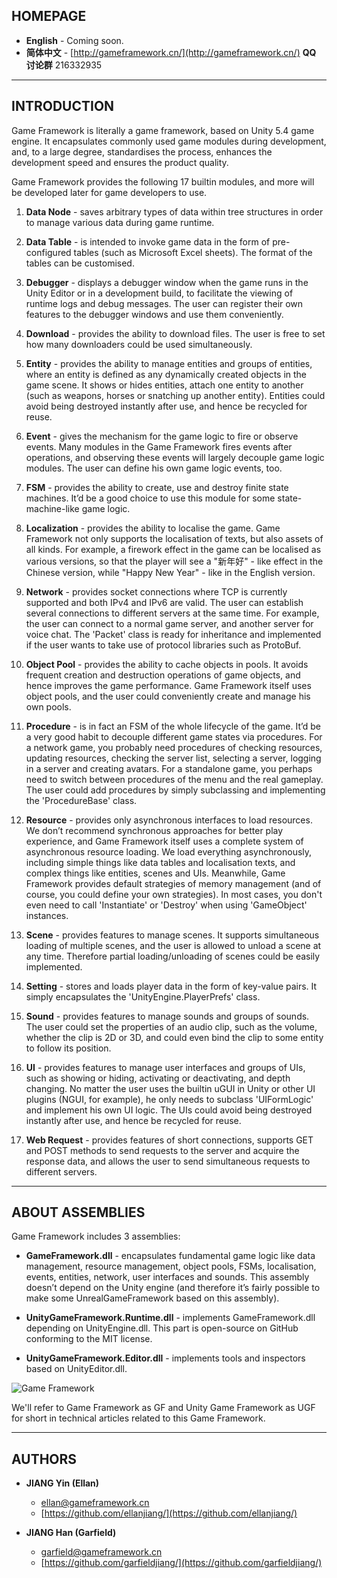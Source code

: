 ## HOMEPAGE

- **English** - Coming soon.
- **简体中文** - [http://gameframework.cn/](http://gameframework.cn/) **QQ 讨论群** 216332935

---

## INTRODUCTION

Game Framework is literally a game framework, based on Unity 5.4 game engine. It encapsulates commonly used game modules during development, and, to a large degree, standardises the process, enhances the development speed and ensures the product quality.

Game Framework provides the following 17 builtin modules, and more will be developed later for game developers to use.

1. **Data Node** - saves arbitrary types of data within tree structures in order to manage various data during game runtime.

2. **Data Table** - is intended to invoke game data in the form of pre-configured tables (such as Microsoft Excel sheets). The format of the tables can be customised.

3. **Debugger** - displays a debugger window when the game runs in the Unity Editor or in a development build, to facilitate the viewing of runtime logs and debug messages. The user can register their own features to the debugger windows and use them conveniently.

4. **Download** - provides the ability to download files. The user is free to set how many downloaders could be used simultaneously.

5. **Entity** - provides the ability to manage entities and groups of entities, where an entity is defined as any dynamically created objects in the game scene. It shows or hides entities, attach one entity to another (such as weapons, horses or snatching up another entity). Entities could avoid being destroyed instantly after use, and hence be recycled for reuse.

6. **Event** - gives the mechanism for the game logic to fire or observe events. Many modules in the Game Framework fires events after operations, and observing these events will largely decouple game logic modules. The user can define his own game logic events, too.

7. **FSM** - provides the ability to create, use and destroy finite state machines. It’d be a good choice to use this module for some state-machine-like game logic.

8. **Localization** - provides the ability to localise the game. Game Framework not only supports the localisation of texts, but also assets of all kinds. For example, a firework effect in the game can be localised as various versions, so that the player will see a "新年好" - like effect in the Chinese version, while "Happy New Year" - like in the English version.

9. **Network** - provides socket connections where TCP is currently supported and both IPv4 and IPv6 are valid. The user can establish several connections to different servers at the same time. For example, the user can connect to a normal game server, and another server for voice chat. The 'Packet' class is ready for inheritance and implemented if the user wants to take use of protocol libraries such as ProtoBuf.

10. **Object Pool** - provides the ability to cache objects in pools. It avoids frequent creation and destruction operations of game objects, and hence improves the game performance. Game Framework itself uses object pools, and the user could conveniently create and manage his own pools.

11. **Procedure** - is in fact an FSM of the whole lifecycle of the game. It’d be a very good habit to decouple different game states via procedures. For a network game, you probably need procedures of checking resources, updating resources, checking the server list, selecting a server, logging in a server and creating avatars. For a standalone game, you perhaps need to switch between procedures of the menu and the real gameplay. The user could add procedures by simply subclassing and implementing the 'ProcedureBase' class.

12. **Resource** - provides only asynchronous interfaces to load resources. We don’t recommend synchronous approaches for better play experience, and Game Framework itself uses a complete system of asynchronous resource loading. We load everything asynchronously, including simple things like data tables and localisation texts, and complex things like entities, scenes and UIs. Meanwhile, Game Framework provides default strategies of memory management (and of course, you could define your own strategies). In most cases, you don't even need to call 'Instantiate' or 'Destroy' when using 'GameObject' instances.

13. **Scene** - provides features to manage scenes. It supports simultaneous loading of multiple scenes, and the user is allowed to unload a scene at any time. Therefore partial loading/unloading of scenes could be easily implemented.

14. **Setting** - stores and loads player data in the form of key-value pairs. It simply encapsulates the 'UnityEngine.PlayerPrefs' class.

15. **Sound** - provides features to manage sounds and groups of sounds. The user could set the properties of an audio clip, such as the volume, whether the clip is 2D or 3D, and could even bind the clip to some entity to follow its position.

16. **UI** - provides features to manage user interfaces and groups of UIs, such as showing or hiding, activating or deactivating, and depth changing. No matter the user uses the builtin uGUI in Unity or other UI plugins (NGUI, for example), he only needs to subclass 'UIFormLogic' and implement his own UI logic. The UIs could avoid being destroyed instantly after use, and hence be recycled for reuse.

17. **Web Request** - provides features of short connections, supports GET and POST methods to send requests to the server and acquire the response data, and allows the user to send simultaneous requests to different servers.

---

## ABOUT ASSEMBLIES

Game Framework includes 3 assemblies:

- **GameFramework.dll** - encapsulates fundamental game logic like data management, resource management, object pools, FSMs, localisation, events, entities, network, user interfaces and sounds. This assembly doesn’t depend on the Unity engine (and therefore it’s fairly possible to make some UnrealGameFramework based on this assembly).

- **UnityGameFramework.Runtime.dll** - implements GameFramework.dll depending on UnityEngine.dll. This part is open-source on GitHub conforming to the MIT license.

- **UnityGameFramework.Editor.dll** - implements tools and inspectors based on UnityEditor.dll.

![Game Framework](http://gameframework.cn/wp-content/uploads/2016/04/Game-Framework.png)

We'll refer to Game Framework as GF and Unity Game Framework as UGF for short in technical articles related to this Game Framework.

---

## AUTHORS

- **JIANG Yin (Ellan)**
  - ellan@gameframework.cn
  - [https://github.com/ellanjiang/](https://github.com/ellanjiang/)

- **JIANG Han (Garfield)**
  - garfield@gameframework.cn
  - [https://github.com/garfieldjiang/](https://github.com/garfieldjiang/)
